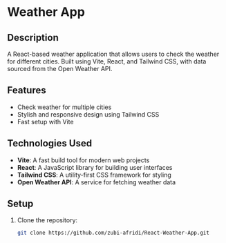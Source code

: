 # Weather App

## Description

A React-based weather application that allows users to check the weather for different cities. Built using Vite, React, and Tailwind CSS, with data sourced from the Open Weather API.

## Features

- Check weather for multiple cities
- Stylish and responsive design using Tailwind CSS
- Fast setup with Vite

## Technologies Used

- **Vite**: A fast build tool for modern web projects
- **React**: A JavaScript library for building user interfaces
- **Tailwind CSS**: A utility-first CSS framework for styling
- **Open Weather API**: A service for fetching weather data

## Setup

1. Clone the repository:
   ```bash
   git clone https://github.com/zubi-afridi/React-Weather-App.git
